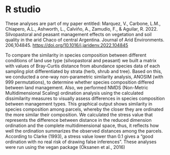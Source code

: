# R studio

These analyses are part of my paper entitled: Marquez, V., Carbone, L.M., Chiapero, A.L., Ashworth, L., Calviño, A., Zamudio, F., & Aguilar, R. 2022. Silvopastoral and peasant management effects on vegetation and soil quality in the arid Chaco of central Argentina. Journal of Arid Environments. 206,104845. https://doi.org/10.1016/j.jaridenv.2022.104845

To compare the similarity in species composition between different conditions of land use type (silvopastoral and peasant) we built a matrix with values of Bray-Curtis distance from abundance species data of each sampling plot differentiated by strata (herb, shrub and tree). Based on this, we conducted a one-way non-parametric similarity analysis, ANOSIM (with 999 permutations), to determine whether species composition differed between land management. Also, we performed NMDS (Non-Metric Multidimensional Scaling) ordination analysis using the calculated dissimilarity measures to visually assess differences in species composition between management types. This graphical output shows similarity in species composition among parcels, whereby the closer they are ordinated the more similar their composition. We calculated the stress value that represents the difference between distance in the reduced dimension ordination and the complete multidimensional space, thus, it reflects how well the ordination summarizes the observed distances among the parcels. According to Clarke (1993), a stress value lower than 0.1 gives a “good ordination with no real risk of drawing false inferences”. These analyses were run using the vegan package (Oksanen et al., 2016)
 
